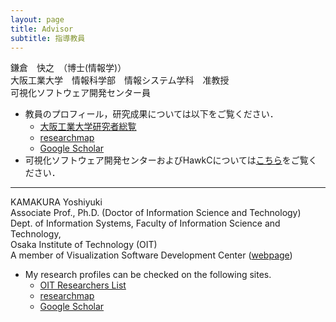 ```yaml
---
layout: page
title: Advisor
subtitle: 指導教員
---
```


鎌倉　快之　（博士(情報学)）  
大阪工業大学　情報科学部　情報システム学科　准教授  
可視化ソフトウェア開発センター員  
  
- 教員のプロフィール，研究成果については以下をご覧ください．
  - [大阪工業大学研究者総覧](http://research-db.oit.ac.jp/html/100000950_ja.html)
  - [researchmap](https://researchmap.jp/y_kamakura?lang=japanese)
  - [Google Scholar](https://scholar.google.co.jp/citations?user=0CkiquIAAAAJ&hl=ja&oi=ao)
- 可視化ソフトウェア開発センターおよびHawkCについては[こちら](https://www.oit.ac.jp/is/projects/vsc/)をご覧ください．

***

KAMAKURA Yoshiyuki  
Associate Prof., Ph.D. (Doctor of Information Science and Technology)  
Dept. of Information Systems, Faculty of Information Science and Technology,  
Osaka Institute of Technology (OIT)  
A member of Visualization Software Development Center ([webpage](https://www.oit.ac.jp/is/projects/vsc/))  
  
- My research profiles can be checked on the following sites.  
  - [OIT Researchers List](http://research-db.oit.ac.jp/html/100000950_ja.html)
  - [researchmap](https://researchmap.jp/y_kamakura?lang=english)
  - [Google Scholar](https://scholar.google.co.jp/citations?user=0CkiquIAAAAJ&hl=en&oi=ao)
